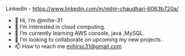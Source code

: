  LinkedIn - https://www.linkedin.com/in/mihir-chaudhari-6063b720a/
- 👋 Hi, I’m @mihir-31
- 👀 I’m interested in cloud computing.
- 🌱 I’m currently learning AWS console, java ,MySQL. 
- 💞️ I’m looking to collaborate on upcoming my new projects .
- 📫 How to reach me mihirsc31@gmail.com 

<!---
mihir-31/mihir-31 is a ✨ special ✨ repository because its `README.md` (this file) appears on your GitHub profile.
You can click the Preview link to take a look at your changes.
--->
